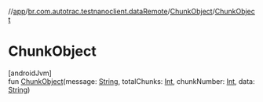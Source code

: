 //[app](../../../index.md)/[br.com.autotrac.testnanoclient.dataRemote](../index.md)/[ChunkObject](index.md)/[ChunkObject](-chunk-object.md)

# ChunkObject

[androidJvm]\
fun [ChunkObject](-chunk-object.md)(message: [String](https://kotlinlang.org/api/latest/jvm/stdlib/kotlin/-string/index.html), totalChunks: [Int](https://kotlinlang.org/api/latest/jvm/stdlib/kotlin/-int/index.html), chunkNumber: [Int](https://kotlinlang.org/api/latest/jvm/stdlib/kotlin/-int/index.html), data: [String](https://kotlinlang.org/api/latest/jvm/stdlib/kotlin/-string/index.html))
